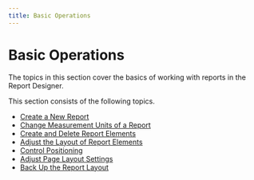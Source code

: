 ```yaml
---
title: Basic Operations
---
```

# Basic Operations
The topics in this section cover the basics of working with reports in the Report Designer.

This section consists of the following topics.
* [Create a New Report](../../../../../interface-elements-for-desktop/articles/report-designer/report-designer-for-wpf/creating-reports/basic-operations/create-a-new-report.md)
* [Change Measurement Units of a Report](../../../../../interface-elements-for-desktop/articles/report-designer/report-designer-for-wpf/creating-reports/basic-operations/change-measurement-units-of-a-report.md)
* [Create and Delete Report Elements](../../../../../interface-elements-for-desktop/articles/report-designer/report-designer-for-wpf/creating-reports/basic-operations/create-and-delete-report-elements.md)
* [Adjust the Layout of Report Elements](../../../../../interface-elements-for-desktop/articles/report-designer/report-designer-for-wpf/creating-reports/basic-operations/adjust-the-layout-of-report-elements.md)
* [Control Positioning ](../../../../../interface-elements-for-desktop/articles/report-designer/report-designer-for-wpf/creating-reports/basic-operations/control-positioning.md)
* [Adjust Page Layout Settings](../../../../../interface-elements-for-desktop/articles/report-designer/report-designer-for-wpf/creating-reports/basic-operations/adjust-page-layout-settings.md)
* [Back Up the Report Layout](../../../../../interface-elements-for-desktop/articles/report-designer/report-designer-for-wpf/creating-reports/basic-operations/back-up-the-report-layout.md)